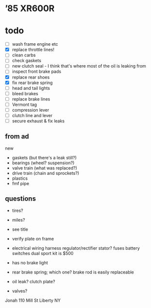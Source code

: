 # ’85 XR600R

# todo

- [ ] wash frame engine etc
- [x] replace throttle lines!
- [ ] clean carbs
- [ ] check gaskets
- [ ] new clutch seal - I think that's where most of the oil is leaking from
- [ ] inspect front brake pads
- [x] replace rear shoes
- [x] fix rear brake spring
- [ ] head and tail lights
- [ ] bleed brakes
- [ ] replace brake lines
- [ ] Vermont tag
- [ ] compression lever
- [ ] clutch line and lever
- [ ] secure exhaust & fix leaks

## from ad

new

- gaskets (but there's a leak still?)
- bearings (wheel? suspension?)
- valve train (what was replaced?)
- drive train (chain and sprockets?)
- plastics
- fmf pipe


## questions

- tires?
- miles?
- see title
- verify plate on frame

- electrical
wiring harness
regulator/rectifier
stator?
fuses
battery
switches
dual sport kit is $500

- has no brake light
- rear brake spring; which one? brake rod is easily replaceable
- oil leak? clutch plate?
- valves?

Jonah
110 Mill St Liberty NY
